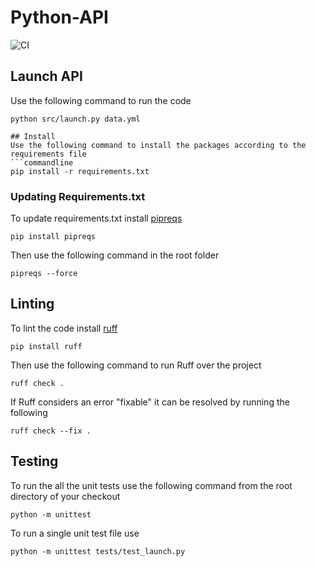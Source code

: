 # Python-API
![CI](https://github.com/Crop-Simulator/Python-API/actions/workflows/python-package.yml/badge.svg)

## Launch API
Use the following command to run the code
```commandline
python src/launch.py data.yml

## Install
Use the following command to install the packages according to the requirements file
```commandline
pip install -r requirements.txt
```
### Updating Requirements.txt
To update requirements.txt install [pipreqs](https://github.com/bndr/pipreqs)
```commandline
pip install pipreqs
```
Then use the following command in the root folder
```commandline
pipreqs --force 
```
## Linting
To lint the code install [ruff](https://github.com/astral-sh/ruff)
```commandline
pip install ruff
```
Then use the following command to run Ruff over the project
```commandline
ruff check .
```
If Ruff considers an error "fixable" it can be resolved by running the following
```commandline
ruff check --fix .
```


## Testing
To run the all the unit tests use the following command from the root directory of your checkout
```commandline
python -m unittest
```

To run a single unit test file use 
```commandline
python -m unittest tests/test_launch.py
```